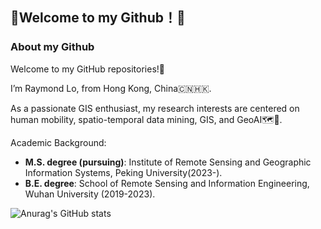 ## **🌟Welcome to my Github！🌟**

### About my Github

Welcome to my GitHub repositories!🤩

I’m Raymond Lo, from Hong Kong, China🇨🇳🇭🇰.

As a passionate GIS enthusiast, my research interests are centered on human mobility, spatio-temporal data mining, GIS, and GeoAI🗺️🤖.

Academic Background:

- **M.S. degree (pursuing)**: Institute of Remote Sensing and Geographic Information Systems, Peking University(2023-).
- **B.E. degree**: School of Remote Sensing and Information Engineering, Wuhan University (2019-2023).


![Anurag's GitHub stats](https://github-readme-stats.vercel.app/api?username=Raymond1030&show_icons=true&theme=radical)
<!-- 
[![Top Langs](https://github-readme-stats.vercel.app/api/top-langs/?username=Raymond1030&layout=compact&hide=c#)](https://github.com/anuraghazra/github-readme-stats)
 -->
